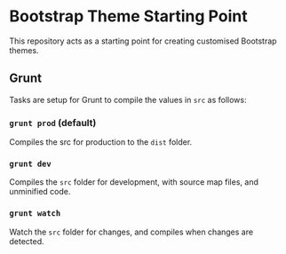 # Bootstrap Theme Starting Point
This repository acts as a starting point for creating customised Bootstrap themes. 

## Grunt
Tasks are setup for Grunt to compile the values in `src` as follows:

### `grunt prod` (default)
Compiles the src for production to the `dist` folder.

### `grunt dev`
Compiles the `src` folder for development, with source map files, and unminified code.

### `grunt watch`
Watch the `src` folder for changes, and compiles when changes are detected.
